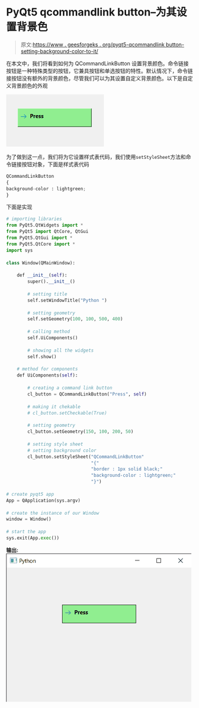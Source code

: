 # PyQt5 qcommandlink button–为其设置背景色

> 原文:[https://www . geesforgeks . org/pyqt5-qcommandlink button-setting-background-color-to-it/](https://www.geeksforgeeks.org/pyqt5-qcommandlinkbutton-setting-background-color-to-it/)

在本文中，我们将看到如何为 QCommandLinkButton 设置背景颜色。命令链接按钮是一种特殊类型的按钮，它兼具按钮和单选按钮的特性。默认情况下，命令链接按钮没有额外的背景颜色，尽管我们可以为其设置自定义背景颜色。以下是自定义背景颜色的外观

![](img/164beca1743097a38ec57fc35e5752a7.png)

为了做到这一点，我们将为它设置样式表代码，我们使用`setStyleSheet`方法和命令链接按钮对象，下面是样式表代码

```py
QCommandLinkButton
{
background-color : lightgreen;
}

```

下面是实现

```py
# importing libraries
from PyQt5.QtWidgets import * 
from PyQt5 import QtCore, QtGui
from PyQt5.QtGui import * 
from PyQt5.QtCore import * 
import sys

class Window(QMainWindow):

    def __init__(self):
        super().__init__()

        # setting title
        self.setWindowTitle("Python ")

        # setting geometry
        self.setGeometry(100, 100, 500, 400)

        # calling method
        self.UiComponents()

        # showing all the widgets
        self.show()

    # method for components
    def UiComponents(self):

        # creating a command link button
        cl_button = QCommandLinkButton("Press", self)

        # making it chekable
        # cl_button.setCheckable(True)

        # setting geometry
        cl_button.setGeometry(150, 100, 200, 50)

        # setting style sheet
        # setting background color
        cl_button.setStyleSheet("QCommandLinkButton"
                                "{"
                                "border : 1px solid black;"
                                "background-color : lightgreen;"
                                "}")

# create pyqt5 app
App = QApplication(sys.argv)

# create the instance of our Window
window = Window()

# start the app
sys.exit(App.exec())
```

**输出:**
![](img/e78c3b8fb9491508b4348fc4b3f78dcb.png)